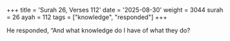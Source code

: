 +++
title = 'Surah 26, Verses 112'
date = '2025-08-30'
weight = 3044
surah = 26
ayah = 112
tags = ["knowledge", "responded"]
+++

He responded, “And what knowledge do I have of what they do?